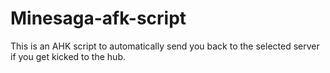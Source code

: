 # Minesaga-afk-script
This is an AHK script to automatically send you back to the selected server if you get kicked to the hub.
